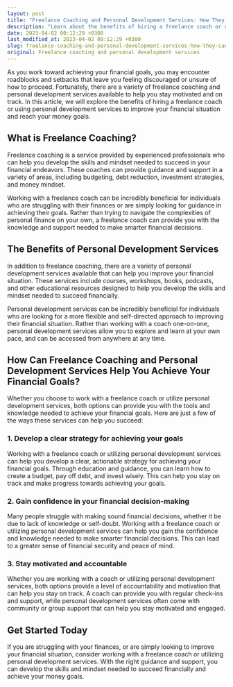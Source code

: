 ```yaml
---
layout: post
title: "Freelance Coaching and Personal Development Services: How They Can Help You Achieve Your Financial Goals"
description: "Learn about the benefits of hiring a freelance coach or using personal development services to improve your financial situation and reach your money goals."
date: 2023-04-02 00:12:29 +0300
last_modified_at: 2023-04-02 00:12:29 +0300
slug: freelance-coaching-and-personal-development-services-how-they-can-help-you-achieve-your-financial-goals
original: Freelance coaching and personal development services
---
```

As you work toward achieving your financial goals, you may encounter roadblocks and setbacks that leave you feeling discouraged or unsure of how to proceed. Fortunately, there are a variety of freelance coaching and personal development services available to help you stay motivated and on track. In this article, we will explore the benefits of hiring a freelance coach or using personal development services to improve your financial situation and reach your money goals.

## What is Freelance Coaching?

Freelance coaching is a service provided by experienced professionals who can help you develop the skills and mindset needed to succeed in your financial endeavors. These coaches can provide guidance and support in a variety of areas, including budgeting, debt reduction, investment strategies, and money mindset.

Working with a freelance coach can be incredibly beneficial for individuals who are struggling with their finances or are simply looking for guidance in achieving their goals. Rather than trying to navigate the complexities of personal finance on your own, a freelance coach can provide you with the knowledge and support needed to make smarter financial decisions.

## The Benefits of Personal Development Services

In addition to freelance coaching, there are a variety of personal development services available that can help you improve your financial situation. These services include courses, workshops, books, podcasts, and other educational resources designed to help you develop the skills and mindset needed to succeed financially.

Personal development services can be incredibly beneficial for individuals who are looking for a more flexible and self-directed approach to improving their financial situation. Rather than working with a coach one-on-one, personal development services allow you to explore and learn at your own pace, and can be accessed from anywhere at any time.

## How Can Freelance Coaching and Personal Development Services Help You Achieve Your Financial Goals?

Whether you choose to work with a freelance coach or utilize personal development services, both options can provide you with the tools and knowledge needed to achieve your financial goals. Here are just a few of the ways these services can help you succeed:

### 1. Develop a clear strategy for achieving your goals

Working with a freelance coach or utilizing personal development services can help you develop a clear, actionable strategy for achieving your financial goals. Through education and guidance, you can learn how to create a budget, pay off debt, and invest wisely. This can help you stay on track and make progress towards achieving your goals.

### 2. Gain confidence in your financial decision-making

Many people struggle with making sound financial decisions, whether it be due to lack of knowledge or self-doubt. Working with a freelance coach or utilizing personal development services can help you gain the confidence and knowledge needed to make smarter financial decisions. This can lead to a greater sense of financial security and peace of mind.

### 3. Stay motivated and accountable

Whether you are working with a coach or utilizing personal development services, both options provide a level of accountability and motivation that can help you stay on track. A coach can provide you with regular check-ins and support, while personal development services often come with community or group support that can help you stay motivated and engaged.

## Get Started Today

If you are struggling with your finances, or are simply looking to improve your financial situation, consider working with a freelance coach or utilizing personal development services. With the right guidance and support, you can develop the skills and mindset needed to succeed financially and achieve your money goals.